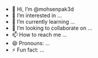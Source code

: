 - 👋 Hi, I’m @mohsenpak3d
- 👀 I’m interested in ...
- 🌱 I’m currently learning ...
- 💞️ I’m looking to collaborate on ...
- 📫 How to reach me ...
- 😄 Pronouns: ...
- ⚡ Fun fact: ...

<!---
mohsenpak3d/mohsenpak3d is a ✨ special ✨ repository because its `README.md` (this file) appears on your GitHub profile.
You can click the Preview link to take a look at your changes.
--->
